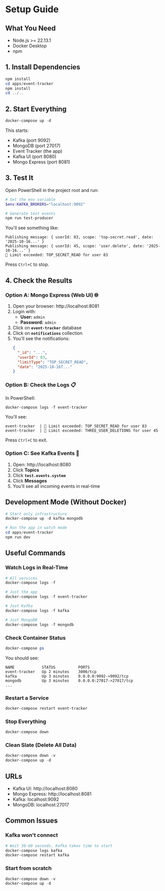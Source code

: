 # Setup Guide

## What You Need

- Node.js >= 22.13.1
- Docker Desktop
- npm

## 1. Install Dependencies

```powershell
npm install
cd apps/event-tracker
npm install
cd ../..
```

## 2. Start Everything

```powershell
docker-compose up -d
```

This starts:
- Kafka (port 9092)
- MongoDB (port 27017)
- Event Tracker (the app)
- Kafka UI (port 8080)
- Mongo Express (port 8081)

## 3. Test It

Open PowerShell in the project root and run:

```powershell
# Set the env variable
$env:KAFKA_BROKERS="localhost:9092"

# Generate test events
npm run test-producer
```

You'll see something like:
```
Publishing message: { userId: 83, scope: 'top-secret.read', date: '2025-10-16...' }
Publishing message: { userId: 45, scope: 'user.delete', date: '2025-10-16...' }
🚨 Limit exceeded: TOP_SECRET_READ for user 83
```

Press `Ctrl+C` to stop.

## 4. Check the Results

### Option A: Mongo Express (Web UI) 🌐

1. Open your browser: http://localhost:8081
2. Login with:
   - **User:** `admin`
   - **Password:** `admin`
3. Click on **`event-tracker`** database
4. Click on **`notifications`** collection
5. You'll see the notifications:
   ```json
   {
     "_id": "...",
     "userId": 83,
     "limitType": "TOP_SECRET_READ",
     "date": "2025-10-16T..."
   }
   ```

### Option B: Check the Logs 📋

In PowerShell:
```powershell
docker-compose logs -f event-tracker
```

You'll see:
```
event-tracker  | 🚨 Limit exceeded: TOP_SECRET_READ for user 83
event-tracker  | 🚨 Limit exceeded: THREE_USER_DELETIONS for user 45
```

Press `Ctrl+C` to exit.

### Option C: See Kafka Events 📡

1. Open: http://localhost:8080
2. Click **Topics**
3. Click **`test.events.system`**
4. Click **Messages**
5. You'll see all incoming events in real-time

## Development Mode (Without Docker)

```powershell
# Start only infrastructure
docker-compose up -d kafka mongodb

# Run the app in watch mode
cd apps/event-tracker
npm run dev
```

## Useful Commands

### Watch Logs in Real-Time

```powershell
# All services
docker-compose logs -f

# Just the app
docker-compose logs -f event-tracker

# Just Kafka
docker-compose logs -f kafka

# Just MongoDB
docker-compose logs -f mongodb
```

### Check Container Status

```powershell
docker-compose ps
```

You should see:
```
NAME            STATUS          PORTS
event-tracker   Up 2 minutes    3000/tcp
kafka           Up 3 minutes    0.0.0.0:9092->9092/tcp
mongodb         Up 3 minutes    0.0.0.0:27017->27017/tcp
...
```

### Restart a Service

```powershell
docker-compose restart event-tracker
```

### Stop Everything

```powershell
docker-compose down
```

### Clean Slate (Delete All Data)

```powershell
docker-compose down -v
docker-compose up -d
```

## URLs

- Kafka UI: http://localhost:8080
- Mongo Express: http://localhost:8081
- Kafka: localhost:9092
- MongoDB: localhost:27017

## Common Issues

### Kafka won't connect
```powershell
# Wait 30-60 seconds, Kafka takes time to start
docker-compose logs kafka
docker-compose restart kafka
```

### Start from scratch
```powershell
docker-compose down -v
docker-compose up -d
```
